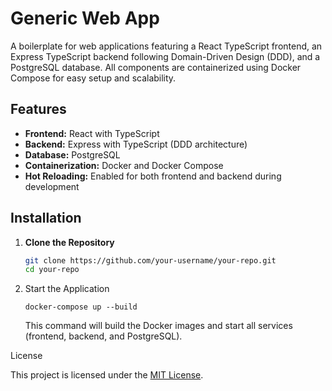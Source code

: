 # Generic Web App

A boilerplate for web applications featuring a React TypeScript frontend, an Express TypeScript backend following Domain-Driven Design (DDD), and a PostgreSQL database. All components are containerized using Docker Compose for easy setup and scalability.

## Features

- **Frontend:** React with TypeScript
- **Backend:** Express with TypeScript (DDD architecture)
- **Database:** PostgreSQL
- **Containerization:** Docker and Docker Compose
- **Hot Reloading:** Enabled for both frontend and backend during development

## Installation

1. **Clone the Repository**

   ```bash
   git clone https://github.com/your-username/your-repo.git
   cd your-repo
   ```

2. Start the Application

   `docker-compose up --build`

   This command will build the Docker images and start all services (frontend, backend, and PostgreSQL).

License

This project is licensed under the [MIT License](./LICENSE.md).

